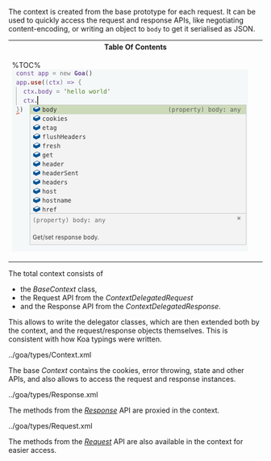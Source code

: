 The context is created from the base prototype for each request. It can be used to quickly access the request and response APIs, like negotiating content-encoding, or writing an object to `body` to get it serialised as JSON.

<table>
<tr><th>Table Of Contents</th></tr>
<!-- block-start -->
<tr><td>

%TOC%
<img src="https://github.com/idiocc/goa/blob/master/wiki/context.gif" alt="Context API">

</td></tr>
<!-- /block-end -->
</table>



The total context consists of
- the _BaseContext_ class,
- the Request API from the _ContextDelegatedRequest_
- and the Response API from the _ContextDelegatedResponse_.

This allows to write the delegator classes, which are then extended both by the context, and the request/response objects themselves. This is consistent with how Koa typings were written.

<typedef flatten narrow>../goa/types/Context.xml</typedef>

The base _Context_ contains the cookies, error throwing, state and other APIs, and also allows to access the request and response instances.

<typedef flatten narrow name="ContextDelegatedResponse">../goa/types/Response.xml</typedef>

The methods from the [_Response_](Response.md) API are proxied in the context.

<typedef flatten narrow name="ContextDelegatedRequest">../goa/types/Request.xml</typedef>

The methods from the [_Request_](Request.md) API are also available in the context for easier access.